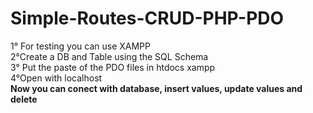 # Simple-Routes-CRUD-PHP-PDO

1° For testing you can use XAMPP<br>
2°Create a DB and Table using the SQL Schema<br>
3° Put the paste of the PDO files in htdocs xampp<br>
4°Open with localhost<br>
 <strong>Now you can conect with database, insert values, update values and delete 
